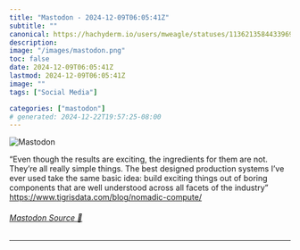 ```yaml
---
title: "Mastodon - 2024-12-09T06:05:41Z"
subtitle: ""
canonical: https://hachyderm.io/users/mweagle/statuses/113621358443396966
description:
image: "/images/mastodon.png"
toc: false
date: 2024-12-09T06:05:41Z
lastmod: 2024-12-09T06:05:41Z
image: ""
tags: ["Social Media"]

categories: ["mastodon"]
# generated: 2024-12-22T19:57:25-08:00
---
```

![Mastodon](/images/mastodon.png)

<p>“Even though the results are exciting, the ingredients for them are not. They’re all really simple things. The best designed production systems I’ve ever used take the same basic idea: build exciting things out of boring components that are well understood across all facets of the industry”<br /><a href="https://www.tigrisdata.com/blog/nomadic-compute/" target="_blank" rel="nofollow noopener noreferrer" translate="no"><span class="invisible">https://www.</span><span class="ellipsis">tigrisdata.com/blog/nomadic-co</span><span class="invisible">mpute/</span></a></p>


###### [Mastodon Source 🐘](https://hachyderm.io/@mweagle/113621358443396966)

___
